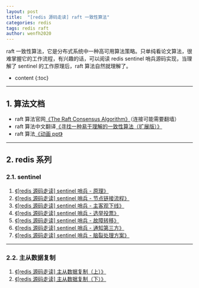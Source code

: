 ```yaml
---
layout: post
title:  "[redis 源码走读] raft 一致性算法"
categories: redis
tags: redis raft 
author: wenfh2020
---
```


raft 一致性算法，它是分布式系统中一种高可用算法策略。只单纯看论文算法，很难掌握它的工作流程，有兴趣的话，可以阅读 redis sentinel 哨兵源码实现，当理解了 sentinel 的工作原理后，raft 算法自然就理解了。




* content
{:toc}

---

## 1. 算法文档

* raft 算法官网[《The Raft Consensus Algorithm》](https://raft.github.io/)（连接可能需要翻墙）
* raft 算法中文翻译[《寻找一种易于理解的一致性算法（扩展版）》](https://github.com/maemual/raft-zh_cn/blob/master/raft-zh_cn.md)
* raft 算法[《动画 ppt》](http://thesecretlivesofdata.com/raft/)

---

## 2. redis 系列

### 2.1. sentinel
  
  1. [《[redis 源码走读] sentinel 哨兵 - 原理》](https://wenfh2020.com/2020/06/06/redis-sentinel/)
  2. [《[redis 源码走读] sentinel 哨兵 - 节点链接流程》](https://wenfh2020.com/2020/06/12/redis-sentinel-nodes-contact/)
  3. [《[redis 源码走读] sentinel 哨兵 - 主客观下线》](https://wenfh2020.com/2020/06/15/redis-sentinel-master-down/)
  4. [《[redis 源码走读] sentinel 哨兵 - 选举投票》](https://wenfh2020.com/2020/09/26/redis-sentinel-vote/)
  5. [《[redis 源码走读] sentinel 哨兵 - 故障转移》](https://wenfh2020.com/2020/09/27/redis-sentinel-failover/)
  6. [《[redis 源码走读] sentinel 哨兵 - 通知第三方》](https://wenfh2020.com/2020/10/09/redis-sentinel-script/)
  7. [《[redis 源码走读] sentinel 哨兵 - 脑裂处理方案》](https://wenfh2020.com/2019/12/27/redis-split-brain/)

---

### 2.2. 主从数据复制
  
  1. [《[redis 源码走读] 主从数据复制（上）》](https://wenfh2020.com/2020/05/17/redis-replication/)
  2. [《[redis 源码走读] 主从数据复制（下）》](https://wenfh2020.com/2020/05/31/redis-replication-next/)
